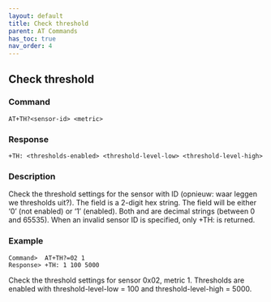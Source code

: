 ```yaml
---
layout: default
title: Check threshold
parent: AT Commands
has_toc: true
nav_order: 4
---
```


## Check threshold

### Command
```
AT+TH?<sensor-id> <metric>
```

### Response
```
+TH: <thresholds-enabled> <threshold-level-low> <threshold-level-high>
```

### Description
Check the threshold settings for the sensor with ID <sensor-id> (opnieuw: waar leggen we thresholds uit?). The <sensor-id> field is a 2-digit hex string. The <thresholds-enabled> field will be either ‘0’ (not enabled) or ‘1’ (enabled). Both <threshold-level-low> and <threshold-level-high> are decimal strings (between 0 and 65535).  When an invalid sensor ID is specified, only +TH: is returned.

### Example
```
Command>  AT+TH?=02 1
Response> +TH: 1 100 5000
```

Check the threshold settings for sensor 0x02, metric 1. Thresholds are enabled with threshold-level-low = 100 and threshold-level-high = 5000.

